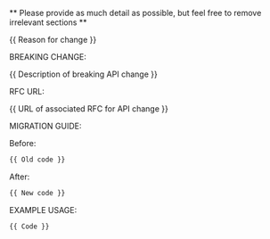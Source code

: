 ** Please provide as much detail as possible, but feel free to remove irrelevant sections **

{{ Reason for change }}

BREAKING CHANGE:

{{ Description of breaking API change }}

RFC URL:

{{ URL of associated RFC for API change }}

MIGRATION GUIDE:

Before:

```js
{{ Old code }}
```

After:

```js
{{ New code }}
```

EXAMPLE USAGE:

```js
{{ Code }}
```
